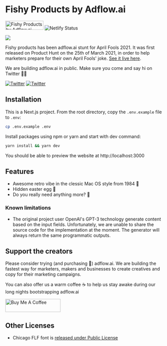 # Fishy Products by Adflow.ai

<a href="https://www.producthunt.com/posts/fishy-products-by-adflow-ai?utm_source=badge-featured&utm_medium=badge&utm_souce=badge-fishy-products-by-adflow-ai" target="_blank"><img src="https://api.producthunt.com/widgets/embed-image/v1/featured.svg?post_id=288935&theme=dark" alt="Fishy Products by Adflow.ai - Generate April Fools' marketing product ideas with AI | Product Hunt" style="width: 120px; height: 28px;" width="120" height="28" /></a> ![Netlify Status](https://api.netlify.com/api/v1/badges/358eba22-d9c1-4f66-ad34-806ad52b6743/deploy-status)

[![](https://ph-files.imgix.net/acc5566b-2e6b-4cfc-ace5-b17c615ecc3f.png?auto=format&auto=compress&codec=mozjpeg&cs=strip&w=635&h=380&fit=max&dpr=2)](https://fishyproducts.adflow.ai)

Fishy products has been adflow.ai stunt for April Fools 2021. It was first released on Product Hunt on the 25th of March 2021, in order to help marketers prepare for their own April Fools' joke. [See it live here](https://fishyproducts.adflow.ai).

We are building adflow.ai in public. Make sure you come and say hi on Twitter 👋🏼

[![Twitter](https://img.shields.io/twitter/url/https/twitter.com/lorenzosigno.svg?style=social&label=%40lorenzosigno)](https://twitter.com/lorenzosigno) [![Twitter](https://img.shields.io/twitter/url/https/twitter.com/signorettif.svg?style=social&label=%40signorettif)](https://twitter.com/signorettif)

## Installation

This is a Next.js project. From the root directory, copy the `.env.example` file to `.env`:

```bash
cp .env.example .env
```

Install packages using npm or yarn and start with dev command:

```bash
yarn install && yarn dev
```

You should be able to preview the website at http://localhost:3000

## Features

- Awesome retro vibe in the clessic Mac OS style from 1984 🍎
- Hidden easter egg 🥚
- Do you really need anything more? 🤔

### Known limitations

- The original project user OpenAI's GPT-3 technology generate content based on the input fields. Unfortunately, we are unable to share the source code for the implementation at the moment. The generator will always return the same programmatic outputs.

## Support the creators

Please consider trying (and purchasing 🚀) adflow.ai. We are building the fastest way for marketers, makers and businesses to create creatives and copy for their marketing campaigns.

You can also offer us a warm coffee ☕️ to help us stay awake during our long nights bootstrapping adflow.ai

<a href="https://buymeacoffee.com/signofactory" target="_blank"><img src="https://cdn.buymeacoffee.com/buttons/default-orange.png" alt="Buy Me A Coffee" height="41" width="174"></a>

## Other Licenses

- Chicago FLF font is [released under Public License](https://fontsarena.com/chicago-flf-by-susan-kare-robin-casady/)
